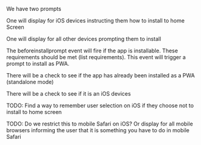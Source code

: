 We have two prompts

One will display for iOS devices instructing them how to install to home Screen

One will display for all other devices prompting them to install

The beforeinstallprompt event will fire if the app is installable. These requirements should be met (list requirements). This event will trigger a prompt to install as PWA.

There will be a check to see if the app has already been installed as a PWA (standalone mode)

There will be a check to see if it is an iOS devices

TODO: Find a way to remember user selection on iOS if they choose not to install to home screen

TODO: Do we restrict this to mobile Safari on iOS? Or display for all mobile browsers informing the user that it is something you have to do in mobile Safari
